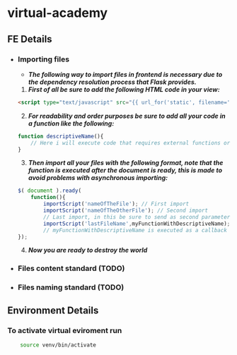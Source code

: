 # virtual-academy

## FE Details

- ### Importing files

  - **_The following way to import files in frontend is necessary due to the dependency resolution process that Flask provides._**

  1.  **_First of all be sure to add the following HTML code in your view:_**

  ```HTML
  <script type="text/javascript" src="{{ url_for('static', filename='js/scriptImporter.js') }}" ></script>
  ```

  2. **_For readability and order purposes be sure to add all your code in a function like the following:_**

  ```JAVASCRIPT
  function descriptiveName(){
      // Here i will execute code that requires external functions or processes that usually goes outside a function.
  }
  ```

  3. **_Then import all your files with the following format, note that the function is executed after the document is ready, this is made to avoid problems with asynchronous importing:_**

  ```JAVASCRIPT
  $( document ).ready(
      function(){
          importScript('nameOfTheFile'); // First import
          importScript('nameOfTheOtherFile'); // Second import
          // Last import, in this be sure to send as second parameter your function
          importScript('lastFileName',myFunctionWithDescriptiveName);
          // myFunctionWithDescriptiveName is executed as a callback function
  });
  ```

  4. **_Now you are ready to destroy the world_**

- ### Files content standard (TODO)

- ### Files naming standard (TODO)

## Environment Details

### To activate virtual eviroment run

```Bash
    source venv/bin/activate

```
